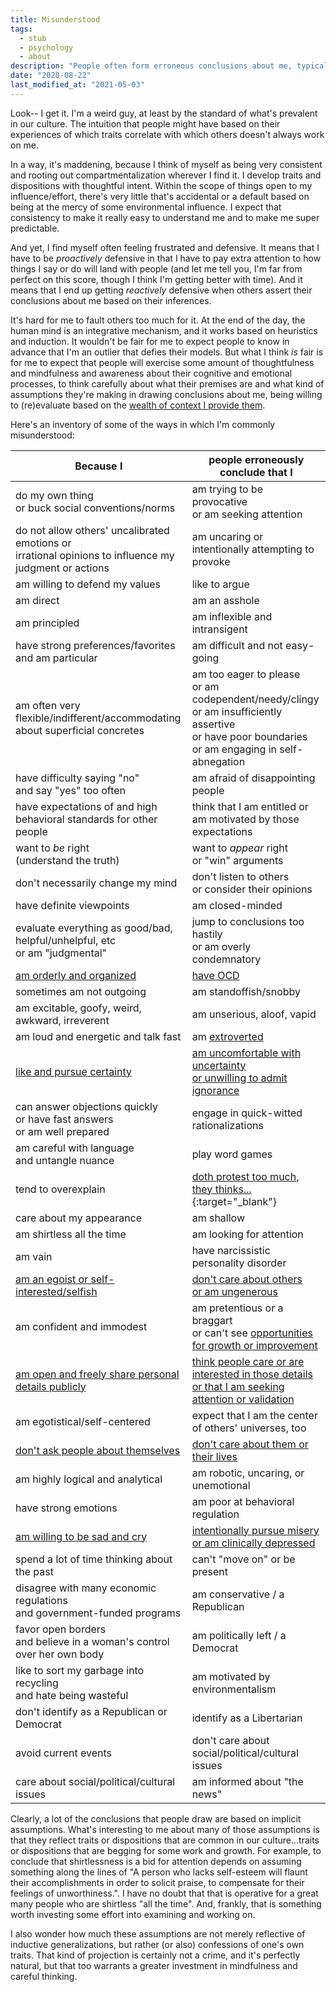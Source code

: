 ```yaml
---
title: Misunderstood
tags:
  - stub
  - psychology
  - about
description: "People often form erroneous conclusions about me, typically because some superficial manifestation of my traits correlates with some others in their experience. It's understandable, but frustrating."
date: "2020-08-22"
last_modified_at: "2021-05-03"
---
```


Look-- I get it. I'm a weird guy, at least by the standard of what's prevalent in our culture. The intuition that people might have based on their experiences of which traits correlate with which others doesn't always work on me.

In a way, it's maddening, because I think of myself as being very consistent and rooting out compartmentalization wherever I find it. I develop traits and dispositions with thoughtful intent. Within the scope of things open to my influence/effort, there's very little that's accidental or a default based on being at the mercy of some environmental influence. I expect that consistency to make it really easy to understand me and to make me super predictable.

And yet, I find myself often feeling frustrated and defensive. It means that I have to be _proactively_ defensive in that I have to pay extra attention to how things I say or do will land with people (and let me tell you, I'm far from perfect on this score, though I think I'm getting better with time). And it means that I end up getting _reactively_ defensive when others assert their conclusions about me based on their inferences.

It's hard for me to fault others too much for it. At the end of the day, the human mind is an integrative mechanism, and it works based on heuristics and induction. It wouldn't be fair for me to expect people to know in advance that I'm an outlier that defies their models. But what I think _is_ fair is for me to expect that people will exercise some amount of thoughtfulness and mindfulness and awareness about their cognitive and emotional processes, to think carefully about what their premises are and what kind of assumptions they're making in drawing conclusions about me, being willing to (re)evaluate based on the [wealth of context I provide them](/way-of-absolute-candor/).

Here's an inventory of some of the ways in which I'm commonly misunderstood:

|Because I|people erroneously conclude that I|
|-|-|
|do my own thing<br />or buck social conventions/norms|am trying to be provocative<br />or am seeking attention|
|do not allow others' uncalibrated emotions or<br />irrational opinions to influence my judgment or actions|am uncaring or intentionally attempting to provoke|
|am willing to defend my values|like to argue|
|am direct|am an asshole|
|am principled|am inflexible and intransigent|
|have strong preferences/favorites<br />and am particular|am difficult and not easy-going|
|am often very flexible/indifferent/accommodating<br />about superficial concretes|am too eager to please<br />or am codependent/needy/clingy<br />or am insufficiently assertive<br />or have poor boundaries<br />or am engaging in self-abnegation|
|have difficulty saying "no"<br />and say "yes" too often|am afraid of disappointing people|
|have expectations of and high behavioral standards for other people|think that I am entitled or am motivated by those expectations|
|want to _be_ right<br />(understand the truth)|want to _appear_ right<br /> or "win" arguments|
|don't necessarily change my mind|don't listen to others<br />or consider their opinions|
|have definite viewpoints|am closed-minded|
|evaluate everything as good/bad, helpful/unhelpful, etc<br />or am "judgmental"|jump to conclusions too hastily<br />or am overly condemnatory|
|[am orderly and organized](/obsessive-compulsive-order/)|[have OCD](/obsessive-compulsive-order/)|
|sometimes am not outgoing|am standoffish/snobby|
|am excitable, goofy, weird, awkward, irreverent|am unserious, aloof, vapid|
|am loud and energetic and talk fast|am [extroverted](introversion-and-extroversion)|
|[like and pursue certainty](/objective-truth-comfort-with-uncertainty/)|[am uncomfortable with uncertainty<br />or unwilling to admit ignorance](/objective-truth-comfort-with-uncertainty/)|
|can answer objections quickly<br />or have fast answers<br />or am well prepared|engage in quick-witted rationalizations|
|am careful with language<br />and untangle nuance|play word games|
|tend to overexplain|[doth protest too much, they thinks...](https://en.wikipedia.org/wiki/The_lady_doth_protest_too_much,_methinks){:target="&lowbar;blank"}|
|care about my appearance|am shallow|
|am shirtless all the time|am looking for attention|
|am vain|have narcissistic personality disorder|
|[am an egoist or self-interested/selfish](/harmony-of-interests/)|[don't care about others<br />or am ungenerous](/harmony-of-interests/)|
|am confident and immodest|am pretentious or a braggart<br />or can't see [opportunities for growth or improvement](/growth/)|
|[am open and freely share personal details publicly](/way-of-absolute-candor/)|[think people care or are interested in those details<br />or that I am seeking attention or validation](/way-of-absolute-candor/)|
|am egotistical/self-centered|expect that I am the center of others' universes, too|
|[don't ask people about themselves](/asking-people-about-themselves/)|[don't care about them or their lives](/asking-people-about-themselves/)|
|am highly logical and analytical|am robotic, uncaring, or unemotional|
|have strong emotions|am poor at behavioral regulation|
|[am willing to be sad and cry](/depression-and-mental-illness/)|[intentionally pursue misery or am clinically depressed](/depression-and-mental-illness/)|
|spend a lot of time thinking about the past|can't "move on" or be present|
|disagree with many economic regulations<br />and government-funded programs|am conservative / a Republican|
|favor open borders<br />and believe in a woman's control over her own body|am politically left / a Democrat|
|like to sort my garbage into recycling<br />and hate being wasteful|am motivated by environmentalism|
|don't identify as a Republican or Democrat|identify as a Libertarian|
|avoid current events|don't care about social/political/cultural issues|
|care about social/political/cultural issues|am informed about "the news"|

Clearly, a lot of the conclusions that people draw are based on implicit assumptions. What's interesting to me about many of those assumptions is that they reflect traits or dispositions that are common in our culture...traits or dispositions that are begging for some work and growth. For example, to conclude that shirtlessness is a bid for attention depends on assuming something along the lines of "A person who lacks self-esteem will flaunt their accomplishments in order to solicit praise, to compensate for their feelings of unworthiness.". I have no doubt that that is operative for a great many people who are shirtless "all the time". And, frankly, that is something worth investing some effort into examining and working on.

I also wonder how much these assumptions are not merely reflective of inductive generalizations, but rather (or also) confessions of one's own traits. That kind of projection is certainly not a crime, and it's perfectly natural, but that too warrants a greater investment in mindfulness and careful thinking.
